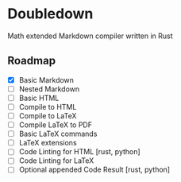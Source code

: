 # Doubledown
Math extended Markdown compiler written in Rust
    
## Roadmap
- [x] Basic Markdown
- [ ] Nested Markdown
- [ ] Basic HTML
- [ ] Compile to HTML
- [ ] Compile to LaTeX
- [ ] Compile LaTeX to PDF
- [ ] Basic LaTeX commands
- [ ] LaTeX extensions
- [ ] Code Linting for HTML [rust, python]
- [ ] Code Linting for LaTeX
- [ ] Optional appended Code Result [rust, python]
